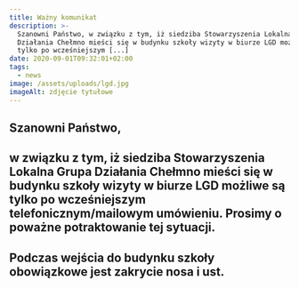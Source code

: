 ```yaml
---
title: Ważny komunikat
description: >-
  Szanowni Państwo, w związku z tym, iż siedziba Stowarzyszenia Lokalna Grupa
  Działania Chełmno mieści się w budynku szkoły wizyty w biurze LGD możliwe są
  tylko po wcześniejszym [...]
date: 2020-09-01T09:32:01+02:00
tags:
  - news
image: /assets/uploads/lgd.jpg
imageAlt: zdjęcie tytułowe
---
```

## Szanowni Państwo,

## w związku z tym, iż siedziba Stowarzyszenia Lokalna Grupa Działania Chełmno mieści się w budynku szkoły wizyty w biurze LGD możliwe są tylko po wcześniejszym telefonicznym/mailowym umówieniu. Prosimy o poważne potraktowanie tej sytuacji.

## Podczas wejścia do budynku szkoły obowiązkowe jest zakrycie nosa i ust.

##
